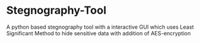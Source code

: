 # Stegnography-Tool
 A python based stegnography tool with a interactive GUI which uses Least Significant Method to hide sensitive data with addition of AES-encryption
